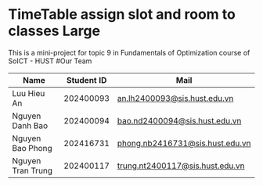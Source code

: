 # TimeTable assign slot and room to classes Large
This is a mini-project for topic 9 in Fundamentals of Optimization course of SoICT - HUST
#Our Team

| Name             | Student ID | Mail                                  |
|------------------|------------|----------------------------------------|
| Luu Hieu An      | 202400093   | [an.lh2400093@sis.hust.edu.vn](mailto:an.lh2400093@sis.hust.edu.vn)     |
| Nguyen Danh Bao   | 202400094   | [bao.nd2400094@sis.hust.edu.vn](mailto:bao.nd2400094@sis.hust.edu.vn) |
| Nguyen Bao Phong    | 202416731   | [phong.nb2416731@sis.hust.edu.vn](mailto:phong.nb2416731@sis.hust.edu.vn) |
| Nguyen Tran Trung  | 202400117   | [trung.nt2400117@sis.hust.edu.vn](mailto:trung.nt2400117@sis.hust.edu.vn) |



